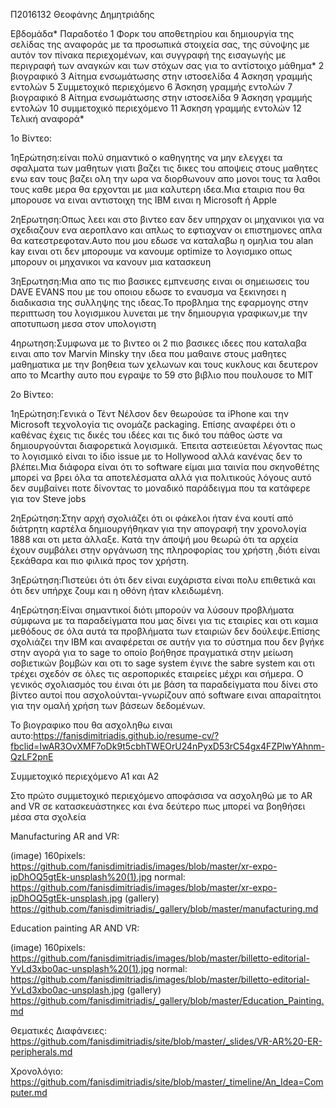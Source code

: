 Π2016132
Θεοφάνης Δημητριάδης 

Εβδομάδα*	Παραδοτέο
1	Φορκ του αποθετηρίου και δημιουργία της σελίδας της αναφοράς με τα προσωπικά στοιχεία σας, της σύνοψης με αυτόν τον πίνακα περιεχομένων, και συγγραφή της εισαγωγής με περιγραφή των αναγκών και των στόχων σας για το αντίστοιχο μάθημα*
2	βιογραφικό
3	Αίτημα ενσωμάτωσης στην ιστοσελίδα
4	Άσκηση γραμμής εντολών
5	Συμμετοχικό περιεχόμενο
6	Άσκηση γραμμής εντολών
7	βιογραφικό
8	Αίτημα ενσωμάτωσης στην ιστοσελίδα
9	Άσκηση γραμμής εντολών
10	συμμετοχικό περιεχόμενο
11	Άσκηση γραμμής εντολών
12	Τελική αναφορά*

1ο Βίντεο:

1ηΕρώτηση:είναι πολύ σημαντικό ο καθηγητης να μην ελεγχει τα σφαλματα των μαθητων γιατι βαζει τις δικες του αποψεις στους μαθητες ενω εαν τους βαζει ολη την ωρα να διορθωνουν απο μονοι τους τα λαθοι τους καθε μερα θα ερχονται με μια καλυτερη ιδεα.Μια εταιρια   που θα  μπορουσε να ειναι αντιστοιχη της ΙΒΜ ειναι η Microsoft ή Apple 

2ηΕρωτηση:Οπως λεει και στο βιντεο εαν δεν υπηρχαν οι μηχανικοι για να σχεδιαζουν ενα αεροπλανο και απλως το εφτιαχναν οι επιστημονες απλα θα κατεστρεφοταν.Αυτο που μου εδωσε να καταλαβω η ομηλια του alan kay ειναι οτι δεν μπορουμε να κανουμε optimize το λογισμικο οπως μπορουν οι μηχανικοι να κανουν μια κατασκευη

3ηΕρωτηση:Μια απο τις πιο βασικες εμπνευσης ειναι οι σημειωσεις του DAVE EVANS που με του οποιου εδωσε το εναυσμα να ξεκινησει η διαδικασια της συλληψης της ιδεας.Το προβλημα της εφαρμογης στην περιπτωση του λογισμικου λυνεται με την δημιουργια γραφικων,με την αποτυπωση μεσα στον υπολογιστη 

4ηρωτηση:Συμφωνα με το βιντεο οι 2 πιο βασικες ιδεες που καταλαβα ειναι απο τον Marvin Minsky την ιδεα που μαθαινε στους μαθητες μαθηματικα με την βοηθεια των χελωνων και τους κυκλους και δευτερον  απο το Mcarthy αυτο που εγραψε το 59 στο βιβλιο που πουλουσε το MIT

2ο Βίντεο:

1ηΕρώτηση:Γενικά ο Τέντ Νέλσον δεν θεωρούσε τα iPhone και την Microsoft τεχνολογία τις ονομάζε packaging. Επίσης αναφέρει ότι ο καθένας έχεις τις δικές του ιδέες και τις δικό του πάθος ώστε να δημιουργούνται διαφορετικά λογισμικά. Έπειτα αστειεύεται λέγοντας πως το λογισμικό είναι το ίδιο issue με το Hollywood  αλλά κανένας δεν το βλέπει.Μια διάφορα είναι ότι το software είμαι μια ταινία που σκηνοθέτης μπορεί να βρει όλα τα αποτελέσματα αλλά για πολιτικούς λόγους αυτό δεν συμβαίνει ποτε δίνοντας το μοναδικό παράδειγμα που τα κατάφερε για τον Steve jobs 

2ηΕρώτηση:Στην αρχή σχολιάζει ότι οι φάκελοι ήταν ένα κουτί από διάτρητη καρτέλα δημιουργήθηκαν για την απογραφή την χρονολογία 1888 και οτι μετα άλλαξε. Κατά την άποψή μου θεωρώ ότι τα αρχεία έχουν συμβάλει στην οργάνωση της πληροφορίας του χρήστη ,διότι είναι ξεκάθαρα και πιο φιλικά προς τον χρήστη.

3ηΕρώτηση:Πιστεύει ότι ότι δεν είναι ευχάριστα είναι πολυ επιθετικά και ότι δεν υπήρχε ζουμ και η οθόνη ήταν κλειδωμένη.

4ηΕρώτηση:Είναι σημαντικοί διότι μπορούν να λύσουν προβλήματα σύμφωνα με τα παραδείγματα που μας δίνει για τις εταιρίες και οτι καμια μεθόδους σε όλα αυτά τα προβλήματα των εταιριών δεν δούλεψε.Επίσης σχολιάζει την IBM  και αναφέρεται σε αυτήν για το σύστημα που δεν βγήκε στην αγορά για το  sage το οποίο βοήθησε πραγματικά στην μείωση σοβιετικών βομβών και οτι το sage system έγινε the sabre system και οτι τρέχει σχεδόν σε όλες τις αεροπορικές εταιρείες μέχρι και σήμερα. Ο γενικός σχολιασμός του έιναι ότι με βάση τα παραδείγματα που δίνει στο βίντεο αυτοί που ασχολούνται-γνωρίζουν από software ειναι απαραίτητοι για την ομαλή χρήση των βάσεων δεδομένων.


Το βιογραφικο που θα ασχοληθω ειναι αυτο:https://fanisdimitriadis.github.io/resume-cv/?fbclid=IwAR3OvXMF7oDk9t5cbhTWEOrU24nPyxD53rC54gx4FZPlwYAhnm-QzLF2pnE

Συμμετοχικό περιεχόμενο Α1 και Α2

Στο πρώτο συμμετοχικό περιεχόμενο αποφάσισα να ασχοληθώ με το AR and VR σε κατασκευάστηκες και ένα δεύτερο πως μπορεί να βοηθήσει μέσα στα σχολεία 

Manufacturing AR and VR:  

(image)
160pixels: https://github.com/fanisdimitriadis/images/blob/master/xr-expo-ipDhOQ5gtEk-unsplash%20(1).jpg
normal: https://github.com/fanisdimitriadis/images/blob/master/xr-expo-ipDhOQ5gtEk-unsplash.jpg
(gallery)
https://github.com/fanisdimitriadis/_gallery/blob/master/manufacturing.md

Education painting AR AND VR:

(image)
160pixels: https://github.com/fanisdimitriadis/images/blob/master/billetto-editorial-YvLd3xbo0ac-unsplash%20(1).jpg
normal: https://github.com/fanisdimitriadis/images/blob/master/billetto-editorial-YvLd3xbo0ac-unsplash.jpg
(gallery)
https://github.com/fanisdimitriadis/_gallery/blob/master/Education_Painting.md

Θεματικές Διαφάνειες: https://github.com/fanisdimitriadis/site/blob/master/_slides/VR-AR%20-ER-peripherals.md

Χρονολόγιο: https://github.com/fanisdimitriadis/site/blob/master/_timeline/An_Idea=Computer.md

